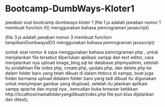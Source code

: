 # Bootcamp-DumbWays-Kloter1
jawaban soal bootcamp dumbways kloter 1
(file 1.js adalah jawaban nomor 1 membuat function if() menggunakan bahasa pemrograman javascript)

(file 3.js adalah jawaban nomor 3 membuat function tampilkanDumbwaysID() menggunakan bahasa pemrograman javascript)

(untuk soal nomor 4 saya menggunakan bahasa pemrograman php , untuk menjalankan file tersebut diperlukan aplikasi xampp dan text editor, cara menjalankan nya upload image_blog.sql ke database phpmyadmin, setelah itu pindahkan file index.php, create.php, update.php, dan delete.php ke dalam folder baru yang telah dibuat di dalam htdocs di xampp, buat juga folder bernama upload didalam folder baru yang tadi dibuat itu digunakan untuk menyimpan gambar yang diupload, setelah itu jalankan aplikasi xampp apache dan mysql nya , kemudian buka browser ketikkan http://localhost/namafolderyangdibuat/index.php file pun bisa dijalankan dan ditest); 
